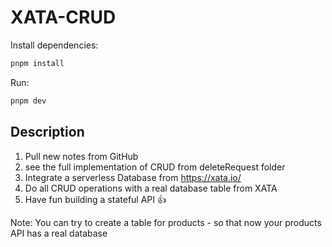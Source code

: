 # XATA-CRUD

Install dependencies:

```bash
pnpm install
```

Run:

```bash
pnpm dev
```

## Description

1. Pull new notes from GitHub
2. see the full implementation of CRUD from deleteRequest folder
3. Integrate a serverless Database from https://xata.io/
4. Do all CRUD operations with a real database table from XATA
5. Have fun building a stateful API 👍

Note: You can try to create a table for products - so that now your products API has a real database

